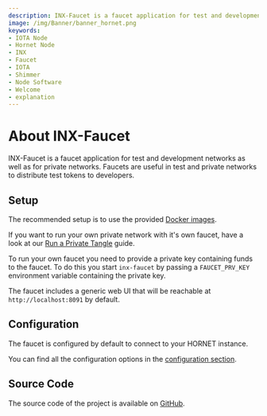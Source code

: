 ```yaml
---
description: INX-Faucet is a faucet application for test and development networks as well as for private networks.
image: /img/Banner/banner_hornet.png
keywords:
- IOTA Node
- Hornet Node
- INX
- Faucet
- IOTA
- Shimmer
- Node Software
- Welcome
- explanation
---
```


# About INX-Faucet

INX-Faucet is a faucet application for test and development networks as well as for private networks.
Faucets are useful in test and private networks to distribute test tokens to developers.

## Setup

The recommended setup is to use the provided [Docker images](https://hub.docker.com/r/iotaledger/inx-faucet).

If you want to run your own private network with it's own faucet, have a look at our [Run a Private Tangle](https://wiki.iota.org/hornet/develop/how_tos/private_tangle) guide.

To run your own faucet you need to provide a private key containing funds to the faucet. To do this you start `inx-faucet` by passing a `FAUCET_PRV_KEY` environment variable containing the private key.

The faucet includes a generic web UI that will be reachable at `http://localhost:8091` by default.

## Configuration

The faucet is configured by default to connect to your HORNET instance.

You can find all the configuration options in the [configuration section](configuration.md).


## Source Code

The source code of the project is available on [GitHub](https://github.com/iotaledger/inx-faucet).
